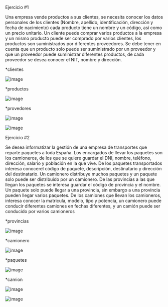 Ejercicio #1

Una empresa vende productos a sus clientes, se necesita conocer los datos personales de los clientes (Nombre, apellido, identificación, dirección y fecha de nacimiento) cada producto tiene un nombre y un código, así como un  precio unitario. Un cliente puede comprar varios productos a la empresa y un mismo producto puede ser comprado por varios clientes, los productos son suministrados por diferentes proveedores. Se debe tener en cuenta que un producto solo puede ser suministrado por un proveedor y que un proveedor puede suministrar diferentes productos, de cada proveedor se desea conocer el NIT, nombre y dirección. 

*clientes

![image](https://user-images.githubusercontent.com/103066682/168849881-fe5a3a7d-8dd2-452c-8e87-48eccd18d826.png)

*productos

![image](https://user-images.githubusercontent.com/103066682/168850433-5183fa80-1379-49d1-91aa-bf25acf5fbb9.png)



*provedores

![image](https://user-images.githubusercontent.com/103066682/168851380-7883f087-5647-447d-9389-73af190ccd11.png)



![image](https://user-images.githubusercontent.com/103066682/168854372-e3bd0487-e4c3-45d6-ae91-2335d2062bf3.png)


Ejercicio #2

Se desea informatizar la gestión de una empresa de transportes que reparte paquetes  a toda España. Los encargados de llevar los paquetes son los camioneros, de los que se quiere guardar el DNI, nombre, teléfono, dirección, salario y población en la que vive. De los paquetes transportados interesa conocerel código de paquete, descripción, destinatario y dirección del destinatario. Un camionero distribuye muchos paquetes y un paquete solo puede ser distribuido por un camionero. De las provincias a las que llegan los paquetes se interesa guardar el código de provincia y el nombre. Un paquete solo puede llegar a una provincia, sin embargo a una provincia pueden llegar varios paquetes. De los camiones que llevan los camioneros, interesa conocer la matricula, modelo, tipo y potencia, un camionero puede conducir diferentes camiones en fechas diferentes, y un camión puede ser conducido por varios camioneros

*provincias

		
![image](https://user-images.githubusercontent.com/103066682/168932641-9ef7bd88-8235-41f2-a254-83b2e8505422.png)



*camionero
				
				
![image](https://user-images.githubusercontent.com/103066682/168932825-8ccc8965-e65d-4724-8aa2-c9b96db37f48.png)



*paquetes
				
			
![image](https://user-images.githubusercontent.com/103066682/168933057-4b955501-b59d-4e1b-83e6-f31f8c140cfa.png)



*camion
			
			
![image](https://user-images.githubusercontent.com/103066682/168933314-996bd050-63f5-46de-b420-91272657f07e.png)







![image](https://user-images.githubusercontent.com/103066682/168934242-8596107d-ec8f-412b-bb52-921126f26da1.png)



